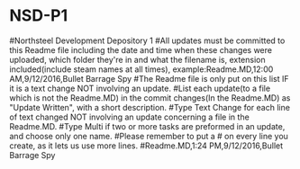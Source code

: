# NSD-P1
#Northsteel Development Depository 1
#All updates must be committed to this Readme file including the date and time when these changes were uploaded, which folder they're in and what the filename is, extension included(include steam names at all times), example:Readme.MD,12:00 AM,9/12/2016,Bullet Barrage Spy
#The Readme file is only put on this list IF it is a text change NOT involving an update.
#List each update(to a file which is not the Readme.MD) in the commit changes(In the Readme.MD) as "Update Written", with a short description.
#Type Text Change for each line of text changed NOT involving an update concerning a file in the Readme.MD.
#Type Multi if two or more tasks are preformed in an update, and choose only one name.
#Please remember to put a # on every line you create, as it lets us use more lines.
#Readme.MD,1:24 PM,9/12/2016,Bullet Barrage Spy
